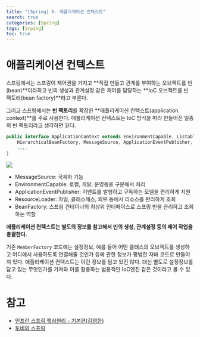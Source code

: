 ```yaml
---
title: "[Spring] 6. 애플리케이션 컨텍스트"
search: true
categories: [Spring]
tags: [Srping]
toc: true
---
```




# 애플리케이션 컨텍스트

스프링에서는 스프링이 제어권을 가지고 **직접 만들고 관계를 부여하는 오브젝트를 빈(bean)**이라하고
빈의 생성과 관계설정 같은 제어를 담당하는 **IoC 오브젝트를 빈 팩토리(bean factory)**라고 부른다.

그리고 스프링에서는 **빈 팩토리**를 확장한 **애플리케이션 컨텍스트(application context)**를 주로 사용한다.
애플리케이션 컨텍스트는 IoC 방식을 따라 만들어진 일종의 빈 팩토리라고 생각하면 된다.

```java
public interface ApplicationContext extends EnvironmentCapable, ListableBeanFactory,
    HierarchicalBeanFactory, MessageSource, ApplicationEventPublisher, ResourcePatternResolver {
    ....
}
```
![]({{site.url}}/assets/img/post/spring/03/img01.PNG)

 - MessageSource: 국제화 기능
 - EnvironmentCapable: 로컬, 개발, 운영등을 구분해서 처리
 - ApplicationEventPublisher: 이벤트를 발행하고 구독하는 모델을 편리하게 지원
 - ResourceLoader: 파일, 클래스패스, 외부 등에서 리소스를 편리하게 조회
 - BeanFactory: 스프링 컨테이너의 최상위 인터페이스로 스프링 빈을 관리하고 조회하는 역할

**애플리케이션 컨텍스트는 별도의 정보를 참고해서 빈의 생성, 관계설정 등의 제어 작업을 총괄한다.**

기존 `MemberFactory` 코드에는 설정정보, 예를 들어 어떤 클래스의 오브젝트를 생성하고 어디에서 사용하도록 연결해줄 것인가 등에 관한 정보가
평범한 자바 코드로 만들어져 있다. 애플리케이션 컨텍스트는 이런 정보를 담고 있진 않다.
대신 별도로 설정정보를 담고 있는 무엇인가를 가져와 이를 활용하는 범용적인 IoC엔진 같은 것이라고 볼 수 있다.


# 참고

- [인프런 스프링 핵심원리 - 기본편(김영한)](https://www.inflearn.com/course/%EC%8A%A4%ED%94%84%EB%A7%81-%ED%95%B5%EC%8B%AC-%EC%9B%90%EB%A6%AC-%EA%B8%B0%EB%B3%B8%ED%8E%B8/dashboard)
- [토비의 스프링](http://www.kyobobook.co.kr/product/detailViewKor.laf?ejkGb=KOR&mallGb=KOR&barcode=9788960773417&orderClick=LAG&Kc=)
